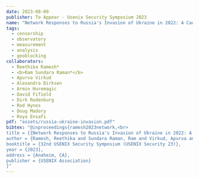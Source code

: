 ```yaml
---
date: 2023-08-09
publisher: To Appear - Usenix Security Symposium 2023
name: "Network Responses to Russia's Invasion of Ukraine in 2022: A Cautionary Tale for Internet Freedom"
tags:
  - censorship
  - observatory
  - measurement
  - analysis
  - geoblocking
collaborators:
  - Reethika Ramesh*
  - <b>Ram Sundara Raman*</b>
  - Apurva Virkud
  - Alexandra Dirksen
  - Armin Huremagic
  - David Fifield
  - Dirk Rodenburg
  - Rod Hynes
  - Doug Madory
  - Roya Ensafi
pdf: "assets/russia-ukraine-invasion.pdf"
bibtex: "@inproceedings{ramesh2023network,<br>
title = {{Network Responses to Russia's Invasion of Ukraine in 2022: A Cautionary Tale for Internet Freedom}},<br>
author = {Ramesh, Reethika and Sundara Raman, Ram and Virkud, Apurva and Dirksen, Alexandra and Huremagic, Armin and Fifield, David and Rodenburg, Dirk and Hynes, Rod and Madory, Doug and Ensafi, Roya},<br>
booktitle = {32nd USENIX Security Symposium (USENIX Security 23)},
year = {2023},
address = {Anaheim, CA},
publisher = {USENIX Association}
}"
---
```

